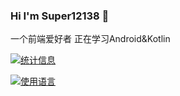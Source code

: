 ### Hi I'm Super12138 👋

一个前端爱好者
正在学习Android&Kotlin

[![统计信息](https://github-readme-stats.vercel.app/api?username=Super12138&show_icons=true&icon_color=0366d6&bg_color=ffffff&hide_title=true&hide=contribs&include_all_commits=true)](https://github.com/Super12138/)

[![使用语言](https://github-readme-stats.vercel.app/api/top-langs/?username=Super12138&layout=compact)](https://github.com/Super12138/)
